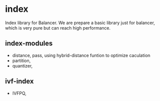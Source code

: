 # index
Index library for Balancer. We are prepare a basic library just for balancer, which is very pure but can reach high performance.

## index-modules
- distance, pass, using hybrid-distance funtion to optimize caculation
- partition, 
- quantizer, 

## ivf-index
- IVFPQ, 
